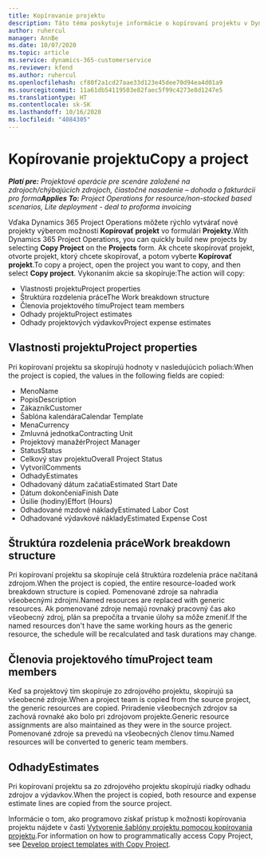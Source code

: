 ```yaml
---
title: Kopírovanie projektu
description: Táto téma poskytuje informácie o kopírovaní projektu v Dynamics 365 Project Operations.
author: ruhercul
manager: AnnBe
ms.date: 10/07/2020
ms.topic: article
ms.service: dynamics-365-customerservice
ms.reviewer: kfend
ms.author: ruhercul
ms.openlocfilehash: cf80f2a1cd27aae33d123e45dee70d94ea4d01a9
ms.sourcegitcommit: 11a61db54119503e82faec5f99c4273e8d1247e5
ms.translationtype: HT
ms.contentlocale: sk-SK
ms.lasthandoff: 10/16/2020
ms.locfileid: "4084305"
---
```

# <a name="copy-a-project"></a><span data-ttu-id="bfc28-103">Kopírovanie projektu</span><span class="sxs-lookup"><span data-stu-id="bfc28-103">Copy a project</span></span>

<span data-ttu-id="bfc28-104">_**Platí pre:** Projektové operácie pre scenáre založené na zdrojoch/chýbajúcich zdrojoch, čiastočné nasadenie – dohoda o fakturácii pro forma_</span><span class="sxs-lookup"><span data-stu-id="bfc28-104">_**Applies To:** Project Operations for resource/non-stocked based scenarios, Lite deployment - deal to proforma invoicing_</span></span>

<span data-ttu-id="bfc28-105">Vďaka Dynamics 365 Project Operations môžete rýchlo vytvárať nové projekty výberom možnosti **Kopírovať projekt** vo formulári **Projekty**.</span><span class="sxs-lookup"><span data-stu-id="bfc28-105">With Dynamics 365 Project Operations, you can quickly build new projects by selecting **Copy Project** on the **Projects** form.</span></span> <span data-ttu-id="bfc28-106">Ak chcete skopírovať projekt, otvorte projekt, ktorý chcete skopírovať, a potom vyberte **Kopírovať projekt**.</span><span class="sxs-lookup"><span data-stu-id="bfc28-106">To copy a project, open the project you want to copy, and then select **Copy project**.</span></span> <span data-ttu-id="bfc28-107">Vykonaním akcie sa skopíruje:</span><span class="sxs-lookup"><span data-stu-id="bfc28-107">The action will copy:</span></span>

- <span data-ttu-id="bfc28-108">Vlastnosti projektu</span><span class="sxs-lookup"><span data-stu-id="bfc28-108">Project properties</span></span>
- <span data-ttu-id="bfc28-109">Štruktúra rozdelenia práce</span><span class="sxs-lookup"><span data-stu-id="bfc28-109">The Work breakdown structure</span></span>
- <span data-ttu-id="bfc28-110">Členovia projektového tímu</span><span class="sxs-lookup"><span data-stu-id="bfc28-110">Project team members</span></span>
- <span data-ttu-id="bfc28-111">Odhady projektu</span><span class="sxs-lookup"><span data-stu-id="bfc28-111">Project estimates</span></span>
- <span data-ttu-id="bfc28-112">Odhady projektových výdavkov</span><span class="sxs-lookup"><span data-stu-id="bfc28-112">Project expense estimates</span></span>

## <a name="project-properties"></a><span data-ttu-id="bfc28-113">Vlastnosti projektu</span><span class="sxs-lookup"><span data-stu-id="bfc28-113">Project properties</span></span>

<span data-ttu-id="bfc28-114">Pri kopírovaní projektu sa skopírujú hodnoty v nasledujúcich poliach:</span><span class="sxs-lookup"><span data-stu-id="bfc28-114">When the project is copied, the values in the following fields are copied:</span></span>

- <span data-ttu-id="bfc28-115">Meno</span><span class="sxs-lookup"><span data-stu-id="bfc28-115">Name</span></span>
- <span data-ttu-id="bfc28-116">Popis</span><span class="sxs-lookup"><span data-stu-id="bfc28-116">Description</span></span>
- <span data-ttu-id="bfc28-117">Zákazník</span><span class="sxs-lookup"><span data-stu-id="bfc28-117">Customer</span></span>
- <span data-ttu-id="bfc28-118">Šablóna kalendára</span><span class="sxs-lookup"><span data-stu-id="bfc28-118">Calendar Template</span></span>
- <span data-ttu-id="bfc28-119">Mena</span><span class="sxs-lookup"><span data-stu-id="bfc28-119">Currency</span></span>
- <span data-ttu-id="bfc28-120">Zmluvná jednotka</span><span class="sxs-lookup"><span data-stu-id="bfc28-120">Contracting Unit</span></span>
- <span data-ttu-id="bfc28-121">Projektový manažér</span><span class="sxs-lookup"><span data-stu-id="bfc28-121">Project Manager</span></span>
- <span data-ttu-id="bfc28-122">Status</span><span class="sxs-lookup"><span data-stu-id="bfc28-122">Status</span></span>
- <span data-ttu-id="bfc28-123">Celkový stav projektu</span><span class="sxs-lookup"><span data-stu-id="bfc28-123">Overall Project Status</span></span>
- <span data-ttu-id="bfc28-124">Vytvoril</span><span class="sxs-lookup"><span data-stu-id="bfc28-124">Comments</span></span>
- <span data-ttu-id="bfc28-125">Odhady</span><span class="sxs-lookup"><span data-stu-id="bfc28-125">Estimates</span></span>
- <span data-ttu-id="bfc28-126">Odhadovaný dátum začatia</span><span class="sxs-lookup"><span data-stu-id="bfc28-126">Estimated Start Date</span></span>
- <span data-ttu-id="bfc28-127">Dátum dokončenia</span><span class="sxs-lookup"><span data-stu-id="bfc28-127">Finish Date</span></span>
- <span data-ttu-id="bfc28-128">Úsilie (hodiny)</span><span class="sxs-lookup"><span data-stu-id="bfc28-128">Effort (Hours)</span></span>
- <span data-ttu-id="bfc28-129">Odhadované mzdové náklady</span><span class="sxs-lookup"><span data-stu-id="bfc28-129">Estimated Labor Cost</span></span>
- <span data-ttu-id="bfc28-130">Odhadované výdavkové náklady</span><span class="sxs-lookup"><span data-stu-id="bfc28-130">Estimated Expense Cost</span></span>

## <a name="work-breakdown-structure"></a><span data-ttu-id="bfc28-131">Štruktúra rozdelenia práce</span><span class="sxs-lookup"><span data-stu-id="bfc28-131">Work breakdown structure</span></span>

<span data-ttu-id="bfc28-132">Pri kopírovaní projektu sa skopíruje celá štruktúra rozdelenia práce načítaná zdrojom.</span><span class="sxs-lookup"><span data-stu-id="bfc28-132">When the project is copied, the entire resource-loaded work breakdown structure is copied.</span></span> <span data-ttu-id="bfc28-133">Pomenované zdroje sa nahradia všeobecnými zdrojmi.</span><span class="sxs-lookup"><span data-stu-id="bfc28-133">Named resources are replaced with generic resources.</span></span> <span data-ttu-id="bfc28-134">Ak pomenované zdroje nemajú rovnaký pracovný čas ako všeobecný zdroj, plán sa prepočíta a trvanie úlohy sa môže zmeniť.</span><span class="sxs-lookup"><span data-stu-id="bfc28-134">If the named resources don't have the same working hours as the generic resource, the schedule will be recalculated and task durations may change.</span></span>

## <a name="project-team-members"></a><span data-ttu-id="bfc28-135">Členovia projektového tímu</span><span class="sxs-lookup"><span data-stu-id="bfc28-135">Project team members</span></span>

<span data-ttu-id="bfc28-136">Keď sa projektový tím skopíruje zo zdrojového projektu, skopírujú sa všeobecné zdroje.</span><span class="sxs-lookup"><span data-stu-id="bfc28-136">When a project team is copied from the source project, the generic resources are copied.</span></span> <span data-ttu-id="bfc28-137">Priradenie všeobecných zdrojov sa zachová rovnaké ako bolo pri zdrojovom projekte.</span><span class="sxs-lookup"><span data-stu-id="bfc28-137">Generic resource assignments are also maintained as they were in the source project.</span></span> <span data-ttu-id="bfc28-138">Pomenované zdroje sa prevedú na všeobecných členov tímu.</span><span class="sxs-lookup"><span data-stu-id="bfc28-138">Named resources will be converted to generic team members.</span></span>

## <a name="estimates"></a><span data-ttu-id="bfc28-139">Odhady</span><span class="sxs-lookup"><span data-stu-id="bfc28-139">Estimates</span></span>

<span data-ttu-id="bfc28-140">Pri kopírovaní projektu sa zo zdrojového projektu skopírujú riadky odhadu zdrojov a výdavkov.</span><span class="sxs-lookup"><span data-stu-id="bfc28-140">When the project is copied, both resource and expense estimate lines are copied from the source project.</span></span> 

<span data-ttu-id="bfc28-141">Informácie o tom, ako programovo získať prístup k možnosti kopírovania projektu nájdete v časti [Vytvorenie šablóny projektu pomocou kopírovania projektu](dev-copy-project.md).</span><span class="sxs-lookup"><span data-stu-id="bfc28-141">For information on how to programmatically access Copy Project, see [Develop project templates with Copy Project](dev-copy-project.md).</span></span>
